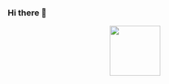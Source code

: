 ### Hi there 👋

<div id="header" align="center">
  <img src="https://giphy.com/search/programmer-stickers" width="100"/>
</div>
<!--
**mmmaimankarae/mmmaimankarae** is a ✨ _special_ ✨ repository because its `README.md` (this file) appears on your GitHub profile.

Here are some ideas to get you started:

- 🔭 I’m currently working on ...
- 🌱 I’m currently learning ...
- 👯 I’m looking to collaborate on ...
- 🤔 I’m looking for help with ...
- 💬 Ask me about ...
- 📫 How to reach me: ...
- 😄 Pronouns: ...
- ⚡ Fun fact: ...
-->
